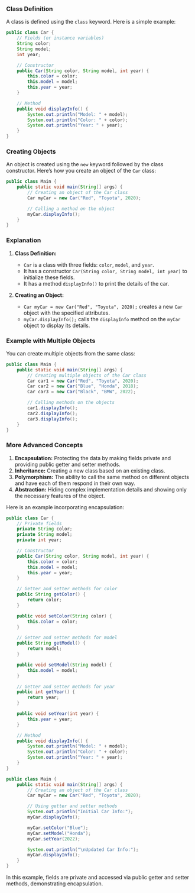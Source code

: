 
### Class Definition

A class is defined using the `class` keyword. Here is a simple example:

```java
public class Car {
    // Fields (or instance variables)
    String color;
    String model;
    int year;

    // Constructor
    public Car(String color, String model, int year) {
        this.color = color;
        this.model = model;
        this.year = year;
    }

    // Method
    public void displayInfo() {
        System.out.println("Model: " + model);
        System.out.println("Color: " + color);
        System.out.println("Year: " + year);
    }
}
```

### Creating Objects

An object is created using the `new` keyword followed by the class constructor. Here’s how you create an object of the `Car` class:

```java
public class Main {
    public static void main(String[] args) {
        // Creating an object of the Car class
        Car myCar = new Car("Red", "Toyota", 2020);

        // Calling a method on the object
        myCar.displayInfo();
    }
}
```

### Explanation

1. **Class Definition:**
    - `Car` is a class with three fields: `color`, `model`, and `year`.
    - It has a constructor `Car(String color, String model, int year)` to initialize these fields.
    - It has a method `displayInfo()` to print the details of the car.

2. **Creating an Object:**
    - `Car myCar = new Car("Red", "Toyota", 2020);` creates a new `Car` object with the specified attributes.
    - `myCar.displayInfo();` calls the `displayInfo` method on the `myCar` object to display its details.

### Example with Multiple Objects

You can create multiple objects from the same class:

```java
public class Main {
    public static void main(String[] args) {
        // Creating multiple objects of the Car class
        Car car1 = new Car("Red", "Toyota", 2020);
        Car car2 = new Car("Blue", "Honda", 2018);
        Car car3 = new Car("Black", "BMW", 2022);

        // Calling methods on the objects
        car1.displayInfo();
        car2.displayInfo();
        car3.displayInfo();
    }
}
```

### More Advanced Concepts

1. **Encapsulation:** Protecting the data by making fields private and providing public getter and setter methods.
2. **Inheritance:** Creating a new class based on an existing class.
3. **Polymorphism:** The ability to call the same method on different objects and have each of them respond in their own way.
4. **Abstraction:** Hiding complex implementation details and showing only the necessary features of the object.

Here is an example incorporating encapsulation:

```java
public class Car {
    // Private fields
    private String color;
    private String model;
    private int year;

    // Constructor
    public Car(String color, String model, int year) {
        this.color = color;
        this.model = model;
        this.year = year;
    }

    // Getter and setter methods for color
    public String getColor() {
        return color;
    }

    public void setColor(String color) {
        this.color = color;
    }

    // Getter and setter methods for model
    public String getModel() {
        return model;
    }

    public void setModel(String model) {
        this.model = model;
    }

    // Getter and setter methods for year
    public int getYear() {
        return year;
    }

    public void setYear(int year) {
        this.year = year;
    }

    // Method
    public void displayInfo() {
        System.out.println("Model: " + model);
        System.out.println("Color: " + color);
        System.out.println("Year: " + year);
    }
}

public class Main {
    public static void main(String[] args) {
        // Creating an object of the Car class
        Car myCar = new Car("Red", "Toyota", 2020);

        // Using getter and setter methods
        System.out.println("Initial Car Info:");
        myCar.displayInfo();

        myCar.setColor("Blue");
        myCar.setModel("Honda");
        myCar.setYear(2022);

        System.out.println("\nUpdated Car Info:");
        myCar.displayInfo();
    }
}
```

In this example, fields are private and accessed via public getter and setter methods, demonstrating encapsulation.